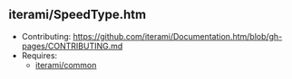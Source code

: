 iterami/SpeedType.htm
---------------------

* Contributing: https://github.com/iterami/Documentation.htm/blob/gh-pages/CONTRIBUTING.md
* Requires:
  * [iterami/common](https://github.com/iterami/common)
